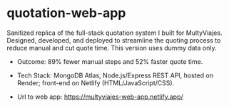 # quotation-web-app

Sanitized replica of the full-stack quotation system I built for MultyViajes. Designed, developed, and deployed to streamline the quoting process to reduce manual and cut quote time. This version uses dummy data only.

* Outcome: 89% fewer manual steps and 52% faster quote time.

* Tech Stack: MongoDB Atlas, Node.js/Express REST API, hosted on Render; front-end on Netlify (HTML/JavaScript/CSS).

* Url to web app: https://multyviajes-web-app.netlify.app/
